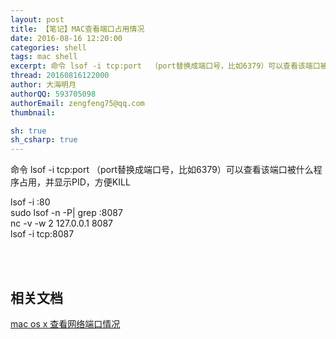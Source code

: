 ```yaml
---
layout: post
title: 【笔记】MAC查看端口占用情况
date: 2016-08-16 12:20:00
categories: shell
tags: mac shell
excerpt: 命令 lsof -i tcp:port  （port替换成端口号，比如6379）可以查看该端口被什么程序占用，并显示PID，方便KILL
thread: 20160816122000
author: 大海明月
authorQQ: 593705098
authorEmail: zengfeng75@qq.com
thumbnail:

sh: true
sh_csharp: true
---
```



命令 lsof -i tcp:port  （port替换成端口号，比如6379）可以查看该端口被什么程序占用，并显示PID，方便KILL <br>


lsof -i :80  <br>
sudo lsof -n -P| grep :8087  <br>
nc -v -w 2 127.0.0.1 8087 <br>
lsof -i tcp:8087  <br>

<br><br>

## 相关文档

[mac os x 查看网络端口情况](http://my.oschina.net/foreverich/blog/402252)